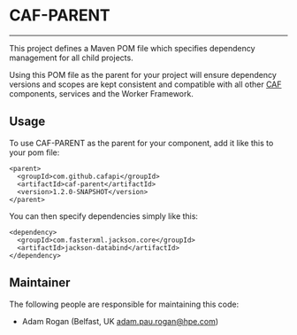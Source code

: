 # CAF-PARENT

---

This project defines a Maven POM file which specifies dependency management for all child projects. 

Using this POM file as the parent for your project will ensure dependency versions and scopes are kept consistent and compatible with all other [CAF](http://cafapi.github.io/) components, services and the Worker Framework.

## Usage

To use CAF-PARENT as the parent for your component, add it like this to your pom file:

```
<parent>
  <groupId>com.github.cafapi</groupId>
  <artifactId>caf-parent</artifactId>
  <version>1.2.0-SNAPSHOT</version>
</parent>
```

You can then specify dependencies simply like this:

```
<dependency>
  <groupId>com.fasterxml.jackson.core</groupId>
  <artifactId>jackson-databind</artifactId>
</dependency>
```

## Maintainer

The following people are responsible for maintaining this code:

- Adam Rogan (Belfast, UK adam.pau.rogan@hpe.com)
